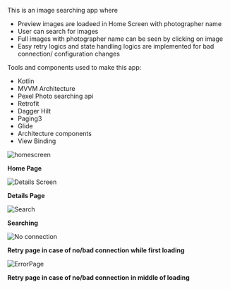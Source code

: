 This is an image searching app where

- Preview images are loadeed in Home Screen with photographer name
- User can search for images
- Full images with photographer name can be seen by clicking on image
- Easy retry logics and state handling logics are implemented for bad connection/ configuration changes  

Tools and components used to make this app:

- Kotlin
- MVVM Architecture
- Pexel Photo searching api
- Retrofit
- Dagger Hilt
- Paging3
- Glide
- Architecture components
- View Binding

![homescreen](https://user-images.githubusercontent.com/42430976/126045425-a3749b77-82b2-436c-bfdb-9407a8292ef0.PNG)

**Home Page**

![Details Screen](https://user-images.githubusercontent.com/42430976/126045422-c22ba009-51a3-4e1b-9106-6ae14ece46d1.PNG)

**Details Page**

![Search](https://user-images.githubusercontent.com/42430976/126045829-2beecaba-ed03-42ad-99f6-e723d5208b01.PNG)

**Searching**

![No connection](https://user-images.githubusercontent.com/42430976/126045830-711ae6c3-1b96-4171-86f8-1065ab2eb8dc.PNG)

**Retry page in case of no/bad connection while first loading**

![ErrorPage](https://user-images.githubusercontent.com/42430976/126045419-6cc8697c-b5c1-4c9c-b637-25cafb94ec79.PNG)

**Retry page in case of no/bad connection in middle of loading**

